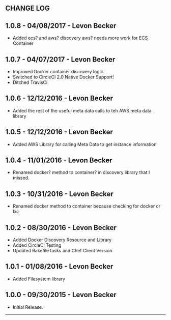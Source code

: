 ## CHANGE LOG

## 1.0.8 - 04/08/2017 - Levon Becker
* Added ecs? and aws? discovery aws? needs more work for ECS Container

## 1.0.7 - 04/07/2017 - Levon Becker
* Improved Docker container discovery logic.
* Switched to CircleCI 2.0 Native Docker Support!
* Ditched TravisCi

## 1.0.6 - 12/12/2016 - Levon Becker
* Added the rest of the useful meta data calls to teh AWS meta data library

## 1.0.5 - 12/12/2016 - Levon Becker
* Added AWS Library for calling Meta Data to get instance information

## 1.0.4 - 11/01/2016 - Levon Becker
* Renamed docker? method to container? in discovery library that I missed.

## 1.0.3 - 10/31/2016 - Levon Becker
* Renamed docker method to container because checking for docker or lxc

## 1.0.2 - 08/30/2016 - Levon Becker
* Added Docker Discovery Resource and Library
* Added CircleCI Testing
* Updated Rakefile tasks and Chef Client Version

## 1.0.1 - 01/08/2016 - Levon Becker
* Added Filesystem library

## 1.0.0 - 09/30/2015 - Levon Becker
* Initial Release.

- - -